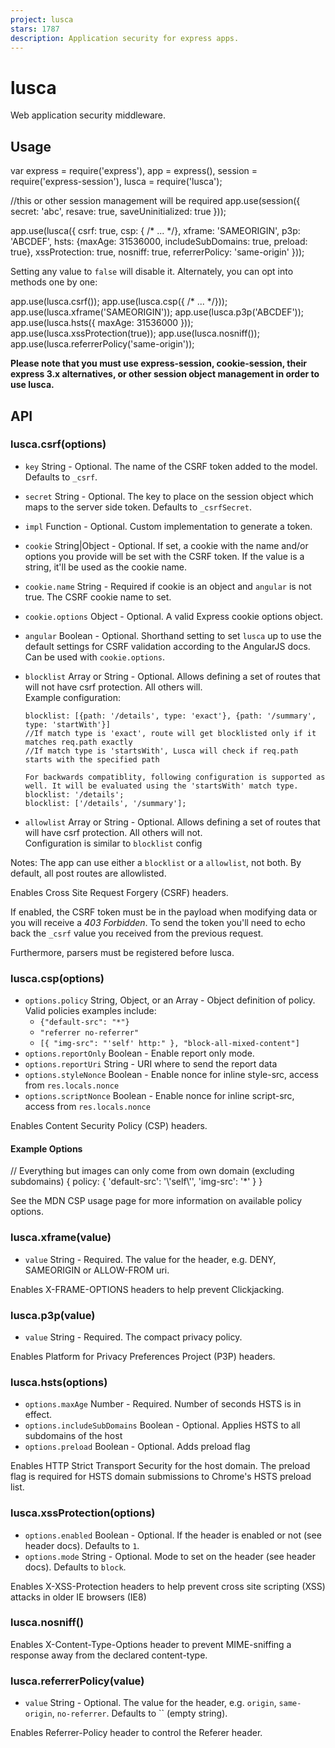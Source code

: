 ```yaml
---
project: lusca
stars: 1787
description: Application security for express apps.
---
```


lusca
=====

Web application security middleware.

Usage
-----

var express \= require('express'),
	app \= express(),
	session \= require('express-session'),
	lusca \= require('lusca');

//this or other session management will be required
app.use(session({
	secret: 'abc',
	resave: true,
	saveUninitialized: true
}));

app.use(lusca({
    csrf: true,
    csp: { /\* ... \*/},
    xframe: 'SAMEORIGIN',
    p3p: 'ABCDEF',
    hsts: {maxAge: 31536000, includeSubDomains: true, preload: true},
    xssProtection: true,
    nosniff: true,
    referrerPolicy: 'same-origin'
}));

Setting any value to `false` will disable it. Alternately, you can opt into methods one by one:

app.use(lusca.csrf());
app.use(lusca.csp({ /\* ... \*/}));
app.use(lusca.xframe('SAMEORIGIN'));
app.use(lusca.p3p('ABCDEF'));
app.use(lusca.hsts({ maxAge: 31536000 }));
app.use(lusca.xssProtection(true));
app.use(lusca.nosniff());
app.use(lusca.referrerPolicy('same-origin'));

**Please note that you must use express-session, cookie-session, their express 3.x alternatives, or other session object management in order to use lusca.**

API
---

### lusca.csrf(options)

-   `key` String - Optional. The name of the CSRF token added to the model. Defaults to `_csrf`.
-   `secret` String - Optional. The key to place on the session object which maps to the server side token. Defaults to `_csrfSecret`.
-   `impl` Function - Optional. Custom implementation to generate a token.
-   `cookie` String|Object - Optional. If set, a cookie with the name and/or options you provide will be set with the CSRF token. If the value is a string, it'll be used as the cookie name.
-   `cookie.name` String - Required if cookie is an object and `angular` is not true. The CSRF cookie name to set.
-   `cookie.options` Object - Optional. A valid Express cookie options object.
-   `angular` Boolean - Optional. Shorthand setting to set `lusca` up to use the default settings for CSRF validation according to the AngularJS docs. Can be used with `cookie.options`.
-   `blocklist` Array or String - Optional. Allows defining a set of routes that will not have csrf protection. All others will.  
    Example configuration:
    
    ```
    blocklist: [{path: '/details', type: 'exact'}, {path: '/summary', type: 'startWith'}]
    //If match type is 'exact', route will get blocklisted only if it matches req.path exactly
    //If match type is 'startsWith', Lusca will check if req.path starts with the specified path
    
    For backwards compatiblity, following configuration is supported as well. It will be evaluated using the 'startsWith' match type.
    blocklist: '/details';
    blocklist: ['/details', '/summary'];
    ```
    
-   `allowlist` Array or String - Optional. Allows defining a set of routes that will have csrf protection. All others will not.  
    Configuration is similar to `blocklist` config

Notes: The app can use either a `blocklist` or a `allowlist`, not both. By default, all post routes are allowlisted.

Enables Cross Site Request Forgery (CSRF) headers.

If enabled, the CSRF token must be in the payload when modifying data or you will receive a _403 Forbidden_. To send the token you'll need to echo back the `_csrf` value you received from the previous request.

Furthermore, parsers must be registered before lusca.

### lusca.csp(options)

-   `options.policy` String, Object, or an Array - Object definition of policy. Valid policies examples include:
    -   `{"default-src": "*"}`
    -   `"referrer no-referrer"`
    -   `[{ "img-src": "'self' http:" }, "block-all-mixed-content"]`
-   `options.reportOnly` Boolean - Enable report only mode.
-   `options.reportUri` String - URI where to send the report data
-   `options.styleNonce` Boolean - Enable nonce for inline style-src, access from `res.locals.nonce`
-   `options.scriptNonce` Boolean - Enable nonce for inline script-src, access from `res.locals.nonce`

Enables Content Security Policy (CSP) headers.

#### Example Options

// Everything but images can only come from own domain (excluding subdomains)
{
  policy: {
    'default-src': '\\'self\\'',
    'img-src': '\*'
  }
}

See the MDN CSP usage page for more information on available policy options.

### lusca.xframe(value)

-   `value` String - Required. The value for the header, e.g. DENY, SAMEORIGIN or ALLOW-FROM uri.

Enables X-FRAME-OPTIONS headers to help prevent Clickjacking.

### lusca.p3p(value)

-   `value` String - Required. The compact privacy policy.

Enables Platform for Privacy Preferences Project (P3P) headers.

### lusca.hsts(options)

-   `options.maxAge` Number - Required. Number of seconds HSTS is in effect.
-   `options.includeSubDomains` Boolean - Optional. Applies HSTS to all subdomains of the host
-   `options.preload` Boolean - Optional. Adds preload flag

Enables HTTP Strict Transport Security for the host domain. The preload flag is required for HSTS domain submissions to Chrome's HSTS preload list.

### lusca.xssProtection(options)

-   `options.enabled` Boolean - Optional. If the header is enabled or not (see header docs). Defaults to `1`.
-   `options.mode` String - Optional. Mode to set on the header (see header docs). Defaults to `block`.

Enables X-XSS-Protection headers to help prevent cross site scripting (XSS) attacks in older IE browsers (IE8)

### lusca.nosniff()

Enables X-Content-Type-Options header to prevent MIME-sniffing a response away from the declared content-type.

### lusca.referrerPolicy(value)

-   `value` String - Optional. The value for the header, e.g. `origin`, `same-origin`, `no-referrer`. Defaults to \`\` (empty string).

Enables Referrer-Policy header to control the Referer header.
